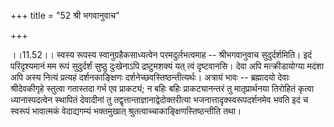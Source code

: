 +++
title = "52 श्री भगवानुवाच"

+++
  
  
।।11.52।। स्वस्य रूपस्य स्वानुग्रहैकसाध्यत्वेन परमदुर्लभत्वमाह --
श्रीभगवानुवाच सुदुर्दर्शमिति। इदं परिदृश्यमानं मम रूपं सुदुर्दर्शं
सुष्ठु दुःखेनाऽपि द्रष्टुमशक्यं यत् त्वं दृष्टवानसि। देवा अपि
मत्क्रीडायोग्या मदंशा अपि अस्य नित्यं प्रत्यहं दर्शनकाङ्क्षिणः
दर्शनेच्छवस्तिष्ठन्तीत्यर्थः। अत्रायं भावः -- ब्रह्मादयो देवाः
श्रीदेवकीगृहे स्तुत्वा गतास्तदा गर्भ एव प्राकट्यं; न बहिः बहिः
प्राकट्यानन्तरं तु मातृप्रार्थनया तिरोहितं कृत्वा ध्यानास्पदत्वेन
स्थापितं देवादीनां तु तद्वृत्तान्ताज्ञानाद्वेदोक्तरीत्या
भजनात्तादृक्स्वरूपदर्शनमेव भवति इदं च स्वरूपं भावात्मकं वेदाद्यगम्यं
भक्तमुखात् श्रुतत्वाच्चाकाङ्क्षिणस्तिष्ठन्तीति तथा।  
  
